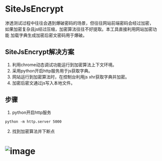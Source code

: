# SiteJsEncrypt
渗透测试过程中往往会遇到爆破密码的场景，但往往网站前端密码会经过加密，
如果加密复杂且js经过压缩，加密算法往往不好提取。本工具直接利用网站加密功能
加载字典生成加密后密文密码用于爆破。

## SiteJsEncrypt解决方案
1. 利用chrome动态调试功能运行到加密算法上下文环境。
2. 采用python开启http服务用于js获取字典。
3. 网站运行到加密算法时，在控制台利用js xhr获取字典并加密。
4. 加密后密文通过js写入本地文件。

## 步骤
1. python开启http服务
```
python -m http.server 5000
```
2. 找到加密算法并下断点
# ![image](https://user-images.githubusercontent.com/57278197/176987563-12df5152-398a-46cc-a06f-a52bae39fe87.png)


